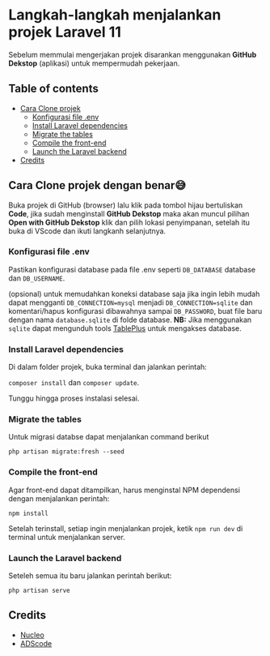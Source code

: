 # Langkah-langkah menjalankan projek Laravel 11


Sebelum memmulai mengerjakan projek disarankan menggunakan **GitHub Dekstop** (aplikasi) untuk mempermudah pekerjaan.


## Table of contents

* [Cara Clone projek](#cara-clone-projek-dengan-benar)
  * [Konfigurasi file .env](#konfigurasi-file-env)
  * [Install Laravel dependencies](#install-laravel-dependencies)
  * [Migrate the tables](#migrate-the-tables)
  * [Compile the front-end](#compile-the-front-end)
  * [Launch the Laravel backend](#launch-the-Laravel-backend)        
* [Credits](#credits)

## Cara Clone projek dengan benar😅

Buka projek di GitHub (browser) lalu klik pada tombol hijau bertuliskan **Code**, jika sudah menginstall **GitHub Dekstop** maka akan muncul pilihan **Open with GitHub Dekstop** klik dan pilih lokasi penyimpanan, setelah itu buka di VScode dan ikuti langkanh selanjutnya.

### Konfigurasi file .env

Pastikan konfigurasi database pada file .env seperti ``DB_DATABASE`` database dan ``DB_USERNAME``. 

(opsional) untuk memudahkan koneksi database saja
jika ingin lebih mudah dapat mengganti ``DB_CONNECTION=mysql`` menjadi ``DB_CONNECTION=sqlite`` dan komentari/hapus konfigurasi dibawahnya sampai ``DB_PASSWORD``, buat file baru dengan nama ``database.sqlite`` di folde database.
**NB:** Jika menggunakan ``sqlite`` dapat mengunduh tools [TablePlus](https://tableplus.com/) untuk mengakses database.

### Install Laravel dependencies

Di dalam folder projek,  buka terminal dan jalankan perintah:

``composer install`` 
dan 
``composer update``.

Tunggu hingga proses instalasi selesai.

### Migrate the tables

Untuk migrasi databse dapat menjalankan command berikut

``php artisan migrate:fresh --seed``

### Compile the front-end

Agar front-end dapat ditampilkan, harus menginstal NPM dependensi dengan menjalankan perintah: 

``npm install``

Setelah terinstall, setiap ingin menjalankan projek, ketik ``npm run dev`` di terminal untuk menjalankan server.

### Launch the Laravel backend

Seteleh semua itu baru jalankan perintah berikut:

``php artisan serve``


## Credits

- [Nucleo](https://nucleoapp.com/)
- [ADScode](#)

